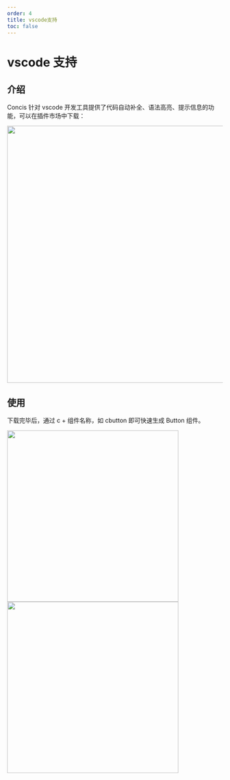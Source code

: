 ```yaml
---
order: 4
title: vscode支持
toc: false
---
```


# vscode 支持

## 介绍

Concis 针对 vscode 开发工具提供了代码自动补全、语法高亮、提示信息的功能，可以在插件市场中下载：

<img src="https://concis.org.cn/images/vscode.plugin.jpg" height="600" />

## 使用

下载完毕后，通过 c + 组件名称，如 cbutton 即可快速生成 Button 组件。

<img src="https://concis.org.cn/images/vscode-demo1.jpg" height="400" />

<img src="https://concis.org.cn/images/vscode-demo2.jpg" height="400" />

